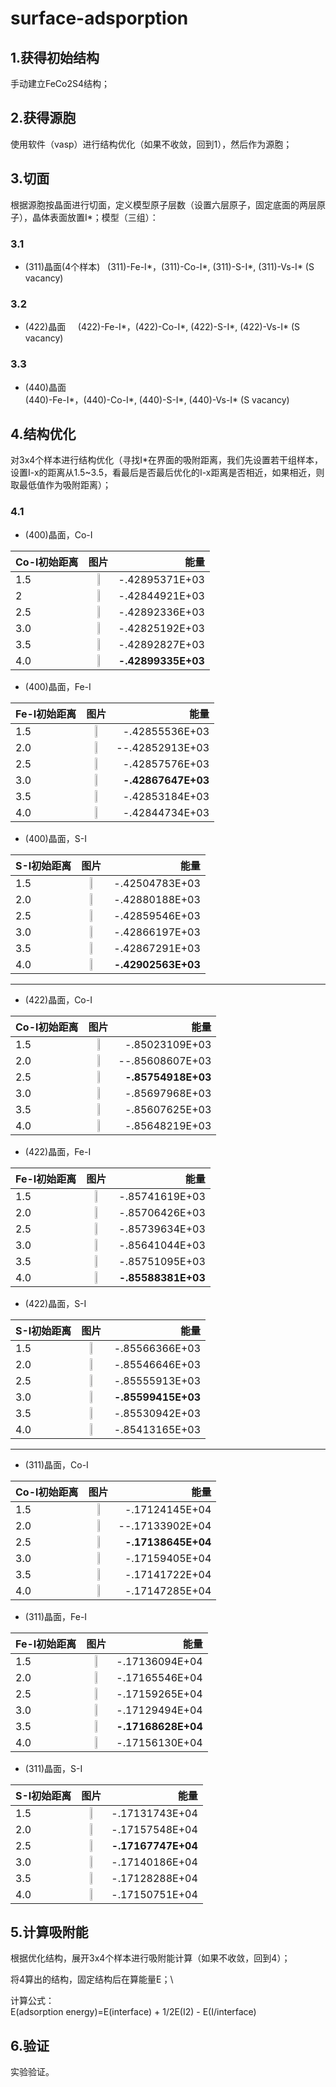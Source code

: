 # surface-adsporption

## 1.获得初始结构
手动建立FeCo2S4结构；

## 2.获得源胞
使用软件（vasp）进行结构优化（如果不收敛，回到1），然后作为源胞；

## 3.切面
根据源胞按晶面进行切面，定义模型原子层数（设置六层原子，固定底面的两层原子），晶体表面放置I*；模型（三组）：

### 3.1
- (311)晶面(4个样本)   
   (311)-Fe-I*，(311)-Co-I*, (311)-S-I*, (311)-Vs-I* (S vacancy)

### 3.2
- (422)晶面    
 (422)-Fe-I*，(422)-Co-I*, (422)-S-I*, (422)-Vs-I* (S vacancy)

### 3.3 
- (440)晶面    
 (440)-Fe-I*，(440)-Co-I*, (440)-S-I*, (440)-Vs-I* (S vacancy)

## 4.结构优化
对3x4个样本进行结构优化（寻找I*在界面的吸附距离，我们先设置若干组样本，设置I-x的距离从1.5~3.5，看最后是否最后优化的I-x距离是否相近，如果相近，则取最低值作为吸附距离）；
### 4.1
- (400)晶面，Co-I  

|Co-I初始距离 | 图片| 能量 |
| - | :-:  |-: | 
|1.5 | <img src="https://github.com/pincher-chen/surface-adsporption/blob/master/opt_picture/440-co-1.5.png" width="30%" /> | -.42895371E+03 |
|2   | <img src="https://github.com/pincher-chen/surface-adsporption/blob/master/opt_picture/440-co-2.0.png" width="30%" /> |  -.42844921E+03 |
|2.5 | <img src="https://github.com/pincher-chen/surface-adsporption/blob/master/opt_picture/440-co-2.5.png" width="30%" /> | -.42892336E+03 | 
|3.0 | <img src="https://github.com/pincher-chen/surface-adsporption/blob/master/opt_picture/440-co-3.0.png" width="30%" /> | -.42825192E+03 |
|3.5 | <img src="https://github.com/pincher-chen/surface-adsporption/blob/master/opt_picture/440-co-3.5.png" width="30%" /> | -.42892827E+03 |
|4.0 | <img src="https://github.com/pincher-chen/surface-adsporption/blob/master/opt_picture/440-co-4.0.png" width="30%" /> | **-.42899335E+03** |

- (400)晶面，Fe-I 

|Fe-I初始距离 |图片| 能量 |
| - | :-: |-: | 
|1.5 | <img src="https://github.com/pincher-chen/surface-adsporption/blob/master/opt_picture/440-fe-1.5.png" width="30%" /> | -.42855536E+03 |
|2.0 | <img src="https://github.com/pincher-chen/surface-adsporption/blob/master/opt_picture/440-fe-2.0.png" width="30%" /> | --.42852913E+03 |
|2.5 |<img src="https://github.com/pincher-chen/surface-adsporption/blob/master/opt_picture/440-fe-2.5.png" width="30%" /> | -.42857576E+03 |
|3.0 | <img src="https://github.com/pincher-chen/surface-adsporption/blob/master/opt_picture/440-fe-3.0.png" width="30%" /> | **-.42867647E+03** | 
|3.5 | <img src="https://github.com/pincher-chen/surface-adsporption/blob/master/opt_picture/440-fe-3.5.png" width="30%" /> | -.42853184E+03 |
|4.0 | <img src="https://github.com/pincher-chen/surface-adsporption/blob/master/opt_picture/440-fe-4.0.png" width="30%" /> | -.42844734E+03 |

- (400)晶面，S-I 

|S-I初始距离 |图片| 能量 |
| - | :-: |-: | 
|1.5 | <img src="https://github.com/pincher-chen/surface-adsporption/blob/master/opt_picture/440-s-1.5.png" width="30%" /> |  -.42504783E+03 |
|2.0 | <img src="https://github.com/pincher-chen/surface-adsporption/blob/master/opt_picture/440-s-2.0.png" width="30%" /> |  -.42880188E+03 |
|2.5 |<img src="https://github.com/pincher-chen/surface-adsporption/blob/master/opt_picture/440-s-2.5.png" width="30%" /> |  -.42859546E+03 |
|3.0 | <img src="https://github.com/pincher-chen/surface-adsporption/blob/master/opt_picture/440-s-3.0.png" width="30%" /> |  -.42866197E+03 | 
|3.5 | <img src="https://github.com/pincher-chen/surface-adsporption/blob/master/opt_picture/440-s-3.5.png" width="30%" /> |  -.42867291E+03 |
|4.0 | <img src="https://github.com/pincher-chen/surface-adsporption/blob/master/opt_picture/440-s-4.0.png" width="30%" /> |  **-.42902563E+03** |

---------------------------------

- (422)晶面，Co-I 

|Co-I初始距离 |图片| 能量 |
| - | :-: |-: | 
|1.5 | <img src="https://github.com/pincher-chen/surface-adsporption/blob/master/opt_picture/422-co-1.5.png" width="30%" /> | -.85023109E+03 |
|2.0 | <img src="https://github.com/pincher-chen/surface-adsporption/blob/master/opt_picture/422-co-2.0.png" width="30%" /> | --.85608607E+03 |
|2.5 |<img src="https://github.com/pincher-chen/surface-adsporption/blob/master/opt_picture/422-co-2.5.png" width="30%" /> | **-.85754918E+03** |
|3.0 | <img src="https://github.com/pincher-chen/surface-adsporption/blob/master/opt_picture/422-co-3.0.png" width="30%" /> | -.85697968E+03 | 
|3.5 | <img src="https://github.com/pincher-chen/surface-adsporption/blob/master/opt_picture/422-co-3.5.png" width="30%" /> | -.85607625E+03 |
|4.0 | <img src="https://github.com/pincher-chen/surface-adsporption/blob/master/opt_picture/422-co-4.0.png" width="30%" /> | -.85648219E+03 |

- (422)晶面，Fe-I 

|Fe-I初始距离 |图片| 能量 |
| - | :-: |-: | 
|1.5 | <img src="https://github.com/pincher-chen/surface-adsporption/blob/master/opt_picture/422-fe-1.5.png" width="30%" /> |  -.85741619E+03 |
|2.0 | <img src="https://github.com/pincher-chen/surface-adsporption/blob/master/opt_picture/422-fe-2.0.png" width="30%" /> |  -.85706426E+03 |
|2.5 |<img src="https://github.com/pincher-chen/surface-adsporption/blob/master/opt_picture/422-fe-2.5.png" width="30%" /> |  -.85739634E+03 |
|3.0 | <img src="https://github.com/pincher-chen/surface-adsporption/blob/master/opt_picture/422-fe-3.0.png" width="30%" /> |  -.85641044E+03 | 
|3.5 | <img src="https://github.com/pincher-chen/surface-adsporption/blob/master/opt_picture/422-fe-3.5.png" width="30%" /> |  -.85751095E+03 |
|4.0 | <img src="https://github.com/pincher-chen/surface-adsporption/blob/master/opt_picture/422-fe-4.0.png" width="30%" /> |  **-.85588381E+03** |

- (422)晶面，S-I 

|S-I初始距离 |图片| 能量 |
| - | :-: |-: | 
|1.5 | <img src="https://github.com/pincher-chen/surface-adsporption/blob/master/opt_picture/422-s-1.5.png" width="30%" /> |  -.85566366E+03 |
|2.0 | <img src="https://github.com/pincher-chen/surface-adsporption/blob/master/opt_picture/422-s-2.0.png" width="30%" /> |  -.85546646E+03 |
|2.5 |<img src="https://github.com/pincher-chen/surface-adsporption/blob/master/opt_picture/422-s-2.5.png" width="30%" /> |  -.85555913E+03 |
|3.0 | <img src="https://github.com/pincher-chen/surface-adsporption/blob/master/opt_picture/422-s-3.0.png" width="30%" /> |  **-.85599415E+03** | 
|3.5 | <img src="https://github.com/pincher-chen/surface-adsporption/blob/master/opt_picture/422-s-3.5.png" width="30%" /> |  -.85530942E+03 |
|4.0 | <img src="https://github.com/pincher-chen/surface-adsporption/blob/master/opt_picture/422-s-4.0.png" width="30%" /> |  -.85413165E+03 |

-------------------
- (311)晶面，Co-I 

|Co-I初始距离 |图片| 能量 |
| - | :-: |-: | 
|1.5 | <img src="https://github.com/pincher-chen/surface-adsporption/blob/master/opt_picture/311-co-1.5.png" width="30%" /> | -.17124145E+04 |
|2.0 | <img src="https://github.com/pincher-chen/surface-adsporption/blob/master/opt_picture/311-co-2.0.png" width="30%" /> | --.17133902E+04 |
|2.5 |<img src="https://github.com/pincher-chen/surface-adsporption/blob/master/opt_picture/311-co-2.5.png" width="30%" /> | **-.17138645E+04** |
|3.0 | <img src="https://github.com/pincher-chen/surface-adsporption/blob/master/opt_picture/311-co-3.0.png" width="30%" /> | -.17159405E+04 | 
|3.5 | <img src="https://github.com/pincher-chen/surface-adsporption/blob/master/opt_picture/311-co-3.5.png" width="30%" /> | -.17141722E+04 |
|4.0 | <img src="https://github.com/pincher-chen/surface-adsporption/blob/master/opt_picture/311-co-4.0.png" width="30%" /> | -.17147285E+04 |

- (311)晶面，Fe-I 

|Fe-I初始距离 |图片| 能量 |
| - | :-: |-: | 
|1.5 | <img src="https://github.com/pincher-chen/surface-adsporption/blob/master/opt_picture/311-fe-1.5.png" width="30%" /> |  -.17136094E+04 |
|2.0 | <img src="https://github.com/pincher-chen/surface-adsporption/blob/master/opt_picture/311-fe-2.0.png" width="30%" /> |  -.17165546E+04 |
|2.5 |<img src="https://github.com/pincher-chen/surface-adsporption/blob/master/opt_picture/311-fe-2.5.png" width="30%" /> |  -.17159265E+04 |
|3.0 | <img src="https://github.com/pincher-chen/surface-adsporption/blob/master/opt_picture/311-fe-3.0.png" width="30%" /> |  -.17129494E+04 | 
|3.5 | <img src="https://github.com/pincher-chen/surface-adsporption/blob/master/opt_picture/311-fe-3.5.png" width="30%" /> |  **-.17168628E+04** |
|4.0 | <img src="https://github.com/pincher-chen/surface-adsporption/blob/master/opt_picture/311-fe-4.0.png" width="30%" /> | -.17156130E+04 |

- (311)晶面，S-I 

|S-I初始距离 |图片| 能量 |
| - | :-: |-: | 
|1.5 | <img src="https://github.com/pincher-chen/surface-adsporption/blob/master/opt_picture/311-s-1.5.png" width="30%" /> |  -.17131743E+04 |
|2.0 | <img src="https://github.com/pincher-chen/surface-adsporption/blob/master/opt_picture/311-s-2.0.png" width="30%" /> |  -.17157548E+04 |
|2.5 |<img src="https://github.com/pincher-chen/surface-adsporption/blob/master/opt_picture/311-s-2.5.png" width="30%" /> |  **-.17167747E+04** |
|3.0 | <img src="https://github.com/pincher-chen/surface-adsporption/blob/master/opt_picture/311-s-3.0.png" width="30%" /> |  -.17140186E+04 | 
|3.5 | <img src="https://github.com/pincher-chen/surface-adsporption/blob/master/opt_picture/311-s-3.5.png" width="30%" /> |  -.17128288E+04 |
|4.0 | <img src="https://github.com/pincher-chen/surface-adsporption/blob/master/opt_picture/311-s-4.0.png" width="30%" /> | -.17150751E+04 |



## 5.计算吸附能
根据优化结构，展开3x4个样本进行吸附能计算（如果不收敛，回到4）；

将4算出的结构，固定结构后在算能量E；\\    

计算公式：    
E(adsorption energy)=E(interface) + 1/2E(I2) - E(I/interface)

## 6.验证
实验验证。

